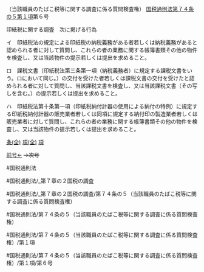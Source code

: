 （当該職員のたばこ税等に関する調査に係る質問検査権）
[国税通則法第７４条の５第１項](国税通則法＿＿＿＿＿第７４条の５第１項)第６号

印紙税に関する調査　次に掲げる行為

イ　印紙税法の規定による印紙税の納税義務がある者若しくは納税義務があると認められる者に対して質問し、これらの者の業務に関する帳簿書類その他の物件を検査し、又は当該物件の提示若しくは提出を求めること。

ロ　課税文書（印紙税法第三条第一項（納税義務者）に規定する課税文書をいう。ロにおいて同じ。）の交付を受けた者若しくは課税文書の交付を受けたと認められる者に対して質問し、当該課税文書を検査し、又は当該課税文書（その写しを含む。）の提示若しくは提出を求めること。

ハ　印紙税法第十条第一項（印紙税納付計器の使用による納付の特例）に規定する印紙税納付計器の販売業者若しくは同項に規定する納付印の製造業者若しくは販売業者に対して質問し、これらの者の業務に関する帳簿書類その他の物件を検査し、又は当該物件の提示若しくは提出を求めること。

[条(全)](国税通則法＿＿＿＿＿第７４条の５_.md)    [項(全)](国税通則法＿＿＿＿＿第７４条の５第１項_.md)    [項](国税通則法＿＿＿＿＿第７４条の５第１項.md)

[前号←](国税通則法＿＿＿＿＿第７４条の５第１項第５号.md)  ~~→次号~~

#国税通則法

#国税通則法/_第７章の２国税の調査

#国税通則法/_第７章の２国税の調査/第７４条の５（当該職員のたばこ税等に関する調査に係る質問検査権）

#国税通則法/第７４条の５（当該職員のたばこ税等に関する調査に係る質問検査権）

#国税通則法/第７４条の５（当該職員のたばこ税等に関する調査に係る質問検査権）/第１項

#国税通則法/第７４条の５（当該職員のたばこ税等に関する調査に係る質問検査権）/第１項/第６号

